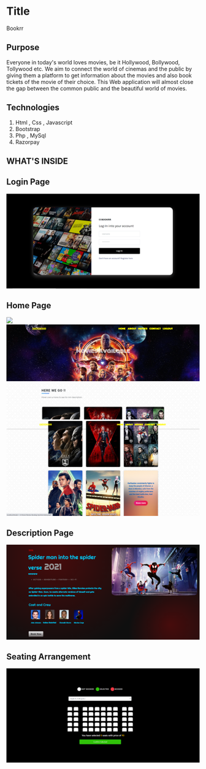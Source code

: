 # Title 

Bookrr

## Purpose

Everyone in today's world loves movies, be it Hollywood, Bollywood, Tollywood etc. We aim to connect the world of cinemas and the public by giving them a platform to get information about the movies and also book tickets of the movie of their choice. This Web application will almost close the gap between the common public and the beautiful world of movies.

## Technologies 

  1. Html , Css , Javascript
  2. Bootstrap
  3. Php , MySql
  4. Razorpay 

## WHAT'S INSIDE 

## Login Page
<img src="./readimages/ss1.png" />

## Home Page
<img src="./readimages/ss2.png" />
<img src="./readimages/ss3.png" />
<img src="./readimages/ss4.png" />

## Description Page
<img src="./readimages/ss5.png" />

## Seating Arrangement 
<img src="./readimages/ss6.png" /> 




